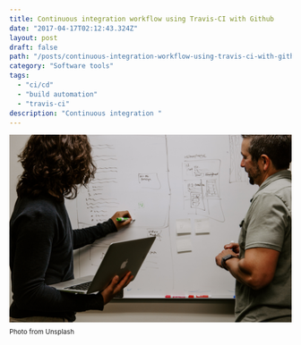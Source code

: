 ```yaml
---
title: Continuous integration workflow using Travis-CI with Github
date: "2017-04-17T02:12:43.324Z"
layout: post
draft: false
path: "/posts/continuous-integration-workflow-using-travis-ci-with-github/"
category: "Software tools"
tags:
  - "ci/cd"
  - "build automation"
  - "travis-ci"
description: "Continuous integration "
---
```


![Travis-CI](./1.jpg)<sub>Photo from Unsplash</sub>